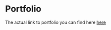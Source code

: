 # Portfolio

The actual link to portfolio you can find here [here](https://marek-barela.netlify.app/)
